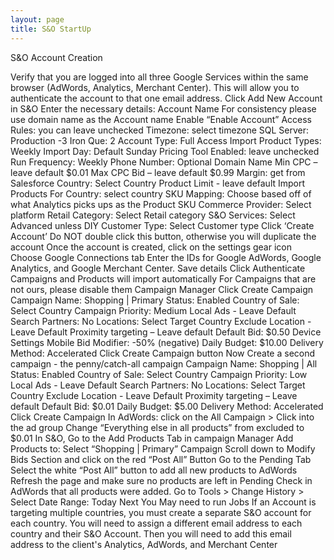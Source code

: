 ```yaml
---
layout: page
title: S&O StartUp
---
```


S&O Account Creation

Verify that you are logged into all three Google Services within the same browser (AdWords, Analytics, Merchant Center). This will allow you to authenticate the account to that one email address.
Click Add New Account in S&O
Enter the necessary details:
Account Name
For consistency please use domain name as the Account name
Enable “Enable Account”
Access Rules: you can leave unchecked
Timezone: select timezone
SQL Server: Production -3
Iron Que: 2
Account Type: Full Access
Import Product Types: Weekly
Import Day: Default Sunday
Pricing Tool Enabled: leave unchecked
Run Frequency: Weekly
Phone Number: Optional
Domain Name
Min CPC – leave default $0.01
Max CPC Bid – leave default $0.99
Margin: get from Salesforce
Country: Select Country
Product Limit - leave default
Import Products For Country: select country
SKU Mapping: Choose based off of what Analytics picks ups as the Product SKU
Commerce Provider: Select platform
Retail Category: Select Retail category
S&O Services: Select Advanced unless DIY
Customer Type: Select Customer type
Click ‘Create Account’
Do NOT double click this button, otherwise you will duplicate the account
Once the account is created, click on the settings gear icon
Choose Google Connections tab
Enter the IDs for Google AdWords, Google Analytics, and Google Merchant Center.
Save details
Click Authenticate
Campaigns and Products will import automatically
For Campaigns that are not ours, please disable them
Campaign Manager
Click Create Campaign
Campaign Name: Shopping | Primary
Status: Enabled
Country of Sale: Select Country
Campaign Priority: Medium
Local Ads - Leave Default
Search Partners: No
Locations: Select Target Country
Exclude Location - Leave Default
Proximity targeting – Leave default
Default Bid: $0.50
Device Settings
Mobile Bid Modifier: -50% (negative)
Daily Budget: $10.00
Delivery Method: Accelerated
Click Create Campaign button
Now Create a second campaign - the penny/catch-all campaign
Campaign Name: Shopping | All
Status: Enabled
Country of Sale: Select Country
Campaign Priority: Low
Local Ads - Leave Default
Search Partners: No
Locations: Select Target Country
Exclude Location - Leave Default
Proximity targeting – Leave default
Default Bid: $0.01
Daily Budget: $5.00
Delivery Method: Accelerated
Click Create Campaign
In AdWords: click on the All Campaign > Click into the ad group
Change “Everything else in all products” from excluded to $0.01
In S&O, Go to the Add Products Tab in campaign Manager
Add Products to: Select “Shopping | Primary” Campaign
Scroll down to Modify Bids Section and click on the red “Post All” Button
Go to the Pending Tab
Select the white “Post All” button to add all new products to AdWords
Refresh the page and make sure no products are left in Pending
Check in AdWords that all products were added. Go to Tools > Change History > Select Date Range: Today
Next You May need to run Jobs
If an Account is targeting multiple countries, you must create a separate S&O account for each country.
You will need to assign a different email address to each country and their S&O Account.
Then you will need to add this email address to the client's Analytics, AdWords, and Merchant Center
